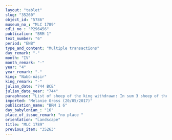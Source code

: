 ```yaml
---
layout: "tablet"
slug: "35260"
object_id: "5786"
museum_no_: "MLC 1789"
cdli_no_: "P296456"
publication: "BRM 1"
text_number: "6"
period: "ENB"
type_and_content: "Multiple transactions"
day_remark: "-"
month: "IV"
month_remark: "-"
year: "4"
year_remark: "-"
king: "Nabû-nāṣir"
king_remark: "-"
julian_date: "744 BCE"
julian_date_year: "744"
paraphrase: "List of sheep of the king withdrawn: In sum 3 sheep of the king are withdrawn for <strong>B<sub>1</sub></strong>, <strong>B<sub>2</sub></strong>, <strong>B<sub>3</sub></strong> and <strong>B<sub>4</sub></strong> for masTAR of <strong><sup>f</sup>A</strong> and for <strong>B<sub>5</sub></strong>.<br /> <br /> <strong><sup>f</sup>A</strong> = Gudatu; <strong>B<sub>1</sub></strong> = Nūrānu; <strong>B<sub>2</sub></strong> = Dannilua or Dannea, manzāz pāni?; <strong>B<sub>3</sub></strong> = Bēl-lumur; <strong>B<sub>4</sub></strong> = Arad-Ṣarpanitu; <strong>B<sub>5</sub></strong> = Nab&ucirc;-rēmanni"
imported: "Melanie Gross (20/05/2017)"
publication_name: "BRM 1 6"
day_babylonian_: "16"
place_of_issue_remark: "no place "
orientation: "Landscape"
title: "MLC 1789"
previous_item: "35263"
---
```

